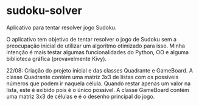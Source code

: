 # sudoku-solver
Aplicativo para tentar resolver jogo Sudoku.

O aplicativo tem objetivo de tentar resolver o jogo de Sudoku sem a preocupação inicial de utilizar um algoritmo otimizado para isso. Minha intenção é mais testar algumas funcionalidades do Python, OO e alguma biblioteca gráfica (provavelmente Kivy).

22/08: Criação do projeto inicial e das classes Quadrante e GameBoard. 
    A classe Quadrante contém uma matriz 3x3 de listas com os possíveis números que podem ir naquela célula. Quando restar apenas um valor na lista, este é exibido pois é o único possível. 
    A classe GameBoard contém uma matriz 3x3 de células e é o desenho principal do jogo.
    
